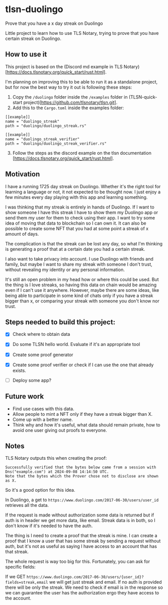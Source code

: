 # tlsn-duolingo

Prove that you have a x day streak on Duolingo

Little project to learn how to use TLS Notary, trying to prove that you have certain streak on Duolingo.

## How to use it
This project is based on the (Discord md example in TLS Notary)[https://docs.tlsnotary.org/quick_start/rust.html].

I'm planning on improving this to be able to run it as a standalone project, but for now the best way to try it out is following these steps:

1. Copy the `/duolingo` folder inside the `/examples` folder in (TLSN-quick-start project)[https://github.com/tlsnotary/tlsn.git].
2. Add this to the `Cargo.toml` inside the examples folder:
```
[[example]]
name = "duolingo_streak"
path = "duolingo/duolingo_streak.rs"

[[example]]
name = "duolingo_streak_verifier"
path = "duolingo/duolingo_streak_verifier.rs"
```
3. Follow the steps as the discord example on the tlsn documentation [https://docs.tlsnotary.org/quick_start/rust.html].


## Motivation
I have a running 1725 day streak on Duolingo. Whether it's the right tool for learning a language or not, it not expected to be thought now. I just enjoy a few minutes every day playing with this app and learning something. 

I was thinking that my streak is entirely in hands of Duolingo. If I want to show someone I have this streak I have to show them my Duolingo app or send them my user for them to check using their app. I want to try some idea of moving that data to blockchain so I can own it. It can also be possible to create some NFT that you had at some point a streak of x amount of days.

The complication is that the streak can be lost any day, so what I'm thinking is generating a proof that at a certain date you had a certain streak. 

I also want to take privacy into account. I use Duolingo with friends and family, but maybe I want to share my streak with someone I don't trust, without revealing my identity or any personal information.

It's still an open problem in my head how or where this could be used. But the thing is I love streaks, so having this data on chain would be amazing even if I can't use it anywhere. However, maybe there are some ideas, like being able to participate in some kind of chats only if you have a streak bigger than x, or comparing your streak with someone you don't know nor trust.


## Steps needed to build this project:
- [X] Check where to obtain data
- [X] Do some TLSN hello world. Evaluate if it's an appropriate tool
- [X] Create some proof generator
- [X] Create some proof verifier or check if I can use the one that already exists.
- [ ] Deploy some app?


## Future work
* Find use cases with this data.
* Allow people to mint a NFT only if they have a streak bigger than X.
* Come up with a better name.
* Think why and how it's useful, what data should remain private, how to avoid one user giving out proofs to everyone.


## Notes
TLS Notary outputs this when creating the proof:
```
Successfully verified that the bytes below came from a session with Dns("example.com") at 2024-09-08 14:14:50 UTC.
Note that the bytes which the Prover chose not to disclose are shown as X.
```
So it's a good option for this idea.


In Duolingo, a get to `https://www.duolingo.com/2017-06-30/users/user_id` retrieves all the data.

If the request is made without authorization some data is returned but if auth is in header we get more data, like email. Streak data is in both, so I don't know if it's needed to have the auth.

The thing is I need to create a proof that the streak is mine. I can create a proof that I know a user that has some streak by sending a request without auth, but it's not as useful as saying I have access to an account that has that streak.


The whole request is way too big for this. Fortunately, you can ask for specific fields:

If we GET `https://www.duolingo.com/2017-06-30/users/{user_id}?fields=streak,email` we will get just streak and email. If no auth is provided there will be only the streak. We need to check if email is in the response so we can guarantee the user has the authorization ergo they have access to the account.

